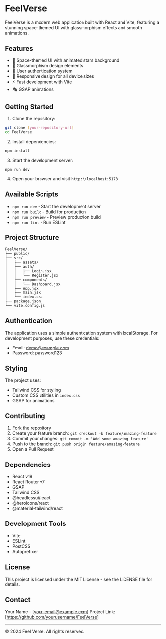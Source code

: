 # FeelVerse

FeelVerse is a modern web application built with React and Vite, featuring a stunning space-themed UI with glassmorphism effects and smooth animations.

## Features

- 🌌 Space-themed UI with animated stars background
- 🎨 Glassmorphism design elements
- 🔐 User authentication system
- 📱 Responsive design for all device sizes
- ⚡ Fast development with Vite
- 🎭 GSAP animations

## Getting Started

1. Clone the repository:
```bash
git clone [your-repository-url]
cd FeelVerse
```

2. Install dependencies:
```bash
npm install
```

3. Start the development server:
```bash
npm run dev
```

4. Open your browser and visit `http://localhost:5173`

## Available Scripts

- `npm run dev` - Start the development server
- `npm run build` - Build for production
- `npm run preview` - Preview production build
- `npm run lint` - Run ESLint

## Project Structure

```
FeelVerse/
├── public/
├── src/
│   ├── assets/
│   ├── auth/
│   │   ├── Login.jsx
│   │   └── Register.jsx
│   ├── components/
│   │   └── Dashboard.jsx
│   ├── App.jsx
│   ├── main.jsx
│   └── index.css
├── package.json
└── vite.config.js
```

## Authentication

The application uses a simple authentication system with localStorage. For development purposes, use these credentials:

- Email: demo@example.com
- Password: password123

## Styling

The project uses:
- Tailwind CSS for styling
- Custom CSS utilities in `index.css`
- GSAP for animations

## Contributing

1. Fork the repository
2. Create your feature branch: `git checkout -b feature/amazing-feature`
3. Commit your changes: `git commit -m 'Add some amazing feature'`
4. Push to the branch: `git push origin feature/amazing-feature`
5. Open a Pull Request

## Dependencies

- React v19
- React Router v7
- GSAP
- Tailwind CSS
- @headlessui/react
- @heroicons/react
- @material-tailwind/react

## Development Tools

- Vite
- ESLint
- PostCSS
- Autoprefixer

## License

This project is licensed under the MIT License - see the LICENSE file for details.

## Contact

Your Name - [your-email@example.com]
Project Link: [https://github.com/yourusername/FeelVerse]

---

© 2024 Feel Verse. All rights reserved.
